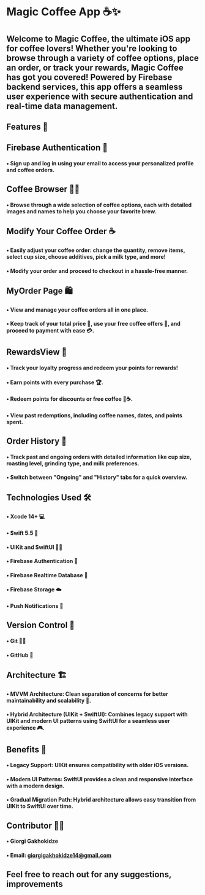 # Magic Coffee App ☕✨
## Welcome to Magic Coffee, the ultimate iOS app for coffee lovers! Whether you're looking to browse through a variety of coffee options, place an order, or track your rewards, Magic Coffee has got you covered! Powered by Firebase backend services, this app offers a seamless user experience with secure authentication and real-time data management.



## Features 🌟
## Firebase Authentication 🔐
#### • Sign up and log in using your email to access your personalized profile and coffee orders.
## Coffee Browser 🧑‍💻
#### • Browse through a wide selection of coffee options, each with detailed images and names to help you choose your favorite brew.
## Modify Your Coffee Order ☕️
#### • Easily adjust your coffee order: change the quantity, remove items, select cup size, choose additives, pick a milk type, and more!
#### • Modify your order and proceed to checkout in a hassle-free manner.
## MyOrder Page 🛍️
#### • View and manage your coffee orders all in one place.
#### • Keep track of your total price 💸, use your free coffee offers 🎉, and proceed to payment with ease 💳.
## RewardsView 🎁
#### • Track your loyalty progress and redeem your points for rewards!
#### • Earn points with every purchase 🏆.
#### • Redeem points for discounts or free coffee 🎉☕️.
#### • View past redemptions, including coffee names, dates, and points spent.
## Order History 📜
#### • Track past and ongoing orders with detailed information like cup size, roasting level, grinding type, and milk preferences.
#### • Switch between "Ongoing" and "History" tabs for a quick overview.


## Technologies Used 🛠️
#### • Xcode 14+ 💻
#### • Swift 5.5 🦅
#### • UIKit and SwiftUI 📱✨
#### • Firebase Authentication 🔐
#### • Firebase Realtime Database 🔄
#### • Firebase Storage ☁️
#### • Push Notifications 📲
## Version Control 🔧
#### • Git 🧑‍💻
#### • GitHub 🐙
## Architecture 🏗️
#### • MVVM Architecture: Clean separation of concerns for better maintainability and scalability 🧩.
#### • Hybrid Architecture (UIKit + SwiftUI): Combines legacy support with UIKit and modern UI patterns using SwiftUI for a seamless user experience 🎮.


## Benefits 🌟
#### • Legacy Support: UIKit ensures compatibility with older iOS versions.
#### • Modern UI Patterns: SwiftUI provides a clean and responsive interface with a modern design.
#### • Gradual Migration Path: Hybrid architecture allows easy transition from UIKit to SwiftUI over time.
## Contributor 🙋‍♂️
#### • Giorgi Gakhokidze
#### • Email: giorgigakhokidze14@gmail.com

## Feel free to reach out for any suggestions, improvements 
